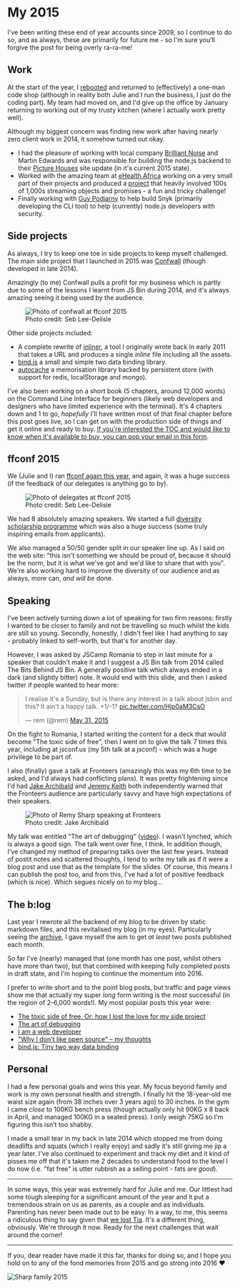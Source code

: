 # My 2015

I've been writing these end of year accounts since 2009, so I continue to do so, and as always, these are primarily for future me - so I'm sure you'll forgive the post for being overly ra-ra-me!

## Work

At the start of the year, I [rebooted](/2015/01/05/reboot) and returned to (effectively) a one-man code shop (although in reality both Julie and I run the business, I just do the coding part). My team had moved on, and I'd give up the office by January returning to working out of my trusty kitchen (where I actually work pretty well).

Although my biggest concern was finding new work after having nearly zero client work in 2014, it somehow turned out okay.

- I had the pleasure of working with local company [Brilliant Noise](http://brilliantnoise.com/) and Martin Edwards and was responsible for building the node.js backend to their [Picture Houses](https://www.picturehouses.com/) site update (in it's current 2015 state).
- Worked with the amazing team at [eHealth Africa](http://www.ehealthafrica.org/) working on a very small part of their projects and produced a [project](https://github.com/eHealthAfrica/universal-exporter/) that heavily involved 100s of 1,000s streaming objects and promises - a fun and tricky challenge!
- Finally working with [Guy Podjarny](https://twitter.com/guypod) to help build Snyk (primarily developing the CLI tool) to help (currently) node.js developers with security.

## Side projects

As always, I try to keep one toe in side projects to keep myself challenged. The main side project that I launched in 2015 was [Confwall](https://confwall.com) (though developed in late 2014).

Amazingly (to me) Confwall pulls a profit for my business which is partly due to some of the lessons I learnt from JS Bin during 2014, and it's always amazing seeing it being used by the audience.

<figure>
  <img src="/images/ffconf-2015-confwall.jpg" alt="Photo of confwall at ffconf 2015">
  <figcaption>Photo credit: Seb Lee-Delisle</figcaption>
</figure>

Other side projects included:

- A complete rewrite of [inliner](https://github.com/remy/inliner), a tool I originally wrote back in early 2011 that takes a URL and produces a single *inline* file including all the assets.
- [bind.js](https://github.com/remy/bind.js) a small and simple two data binding library.
- [autocache](https://github.com/remy/autocache) a memorisation library backed by persistent store (with support for redis, localStorage and mongo).

I've also been working on a short book (5 chapters, around 12,000 words) on the Command Line Interface for beginners (likely web developers and designers who have limited experience with the terminal). It's 4 chapters down and 1 to go, *hopefully* I'll have written most of that final chapter before this post goes live, so I can get on with the production side of things and get it online and ready to buy. [If you're interested the TOC and would like to know when it's available to buy, you can pop your email in this form](https://docs.google.com/forms/d/1WLLxMr5MF3U3I8FWF9MmXTreBh4hDaORZZhhRVLB87Y/viewform).

## ffconf 2015

We (Julie and I) ran [ffconf again this year](http://2015.ffconf.org/), and again, it was a huge success (if the feedback of our delegates is anything go to by).

<figure>
  <img src="/images/ffconf-2015.jpg" alt="Photo of delegates at ffconf 2015">
  <figcaption>Photo credit: Seb Lee-Delisle</figcaption>
</figure>

We had 8 absolutely amazing speakers. We started a full [diversity scholarship programme](https://remysharp.com/2015/08/28/diversity-scholarships) which was also a huge success (some truly inspiring emails from applicants).

We also managed a 50/50 gender split in our speaker line up. As I said on the web site: "this isn't something we should be proud of, because it should be the norm, but it is what we've got and we'd like to share that with you". We're also working hard to improve the diversity of our audience and as always, more can, *and will be* done.

## Speaking

I've been actively turning down a lot of speaking for two firm reasons: firstly I wanted to be closer to family and not be travelling so much whilst the kids are still so young. Secondly, honestly, I didn't feel like I had anything to say - probably linked to self-worth, but that's for another day.

However, I was asked by JSCamp Romania to step in last minute for a speaker that couldn't make it and I suggest a JS Bin talk from 2014 called The Bits Behind JS Bin. A generally positive talk which always ended in a dark (and slightly bitter) note. It would end with this slide, and then I asked twitter if people wanted to hear more:

<blockquote class="twitter-tweet" lang="en"><p lang="en" dir="ltr">I realise it&#39;s a Sunday, but is there any interest in a talk about jsbin and this? It ain&#39;t a happy talk. +1/-1? <a href="http://t.co/Hjp0aM3CsO">pic.twitter.com/Hjp0aM3CsO</a></p>&mdash; rem (@rem) <a href="https://twitter.com/rem/status/605036102488072192">May 31, 2015</a></blockquote>
<script async src="https://platform.twitter.com/widgets.js" charset="utf-8"></script>

On the fight to Romania, I started writing the content for a deck that would become "The toxic side of free", then I went on to give the talk 7 times this year, including at jsconf.us (my 5th talk at a jsconf) - which was a huge privilege to be part of.

I also (finally) gave a talk at Fronteers (amazingly this was my 6th time to be asked, and I'd always had conflicting plans). It was pretty frightening since I'd had [Jake Archibald](https://jakearchibald.com/) and [Jeremy Keith](https://adactio.com) both independently warned that the Fronteers audience are particularly savvy and have high expectations of their speakers.

<figure>
  <img src="/images/jakes-fronteers-pic.jpg" alt="Photo of Remy Sharp speaking at Fronteers">
  <figcaption>Photo credit: Jake Archibald</figcaption>
</figure>

My talk was entitled "The art of debugging" ([video](https://vimeo.com/145242226)). I wasn't lynched, which is always a good sign. The talk went over fine, I think. In addition though, I've changed my method of preparing talks over the last few years. Instead of postit notes and scattered thoughts, I tend to write my talk as if it were a blog post and use that as the template for the slides. Of course, this means I can publish the post too, and from this, I've had a lot of positive feedback (which is nice). Which segues nicely on to my blog...

## The b:log

Last year I rewrote all the backend of my blog to be driven by static markdown files, and this revitalised my blog (in my eyes). Particularly seeing the [archive](/archive), I gave myself the aim to get *at least* two posts published each month.

So far I've (nearly) managed that (one month has one post, whilst others have more than two), but that combined with keeping fully completed posts in draft state, and I'm hoping to continue the momentum into 2016.

I prefer to write short and to the point blog posts, but traffic and page views show me that actually my super *long* form writing is the most successful (in the region of 2-6,000 words!). My most popular posts this year were:

- [The toxic side of free. Or: how I lost the love for my side project](/jsbin-toxic-part-1)
- [The art of debugging](/the-art-of-debugging)
- [I am a web developer](/i-am-a-web-developer)
- ["Why I don't like open source" – my thoughts](/dont-like-open-source)
- [bind.js: Tiny two way data binding](/bind)

## Personal

I had a few personal goals and wins this year. My focus beyond family and work is my own personal health and strength. I finally hit the 18-year-old me waist size again (from 38 inches over 3 years ago) to 30 inches. In the gym I came *close* to 100KG bench press (though actually only hit 90KG x 8 back in April, and managed 100KG in a seated press). I only weigh 75KG so I'm figuring this isn't too shabby.

I made a small tear in my back in late 2014 which stopped me from doing deadlifts and squats (which I really enjoy) and sadly it's still giving me jip a year later. I've also continued to experiment and track my diet and it kind of pisses me off that it's taken me 2 decades to understand food to the level I do now (i.e. "fat free" is utter rubbish as a selling point - fats are *good*).

---

In some ways, this year was extremely hard for Julie and me. Our littlest had some tough sleeping for a significant amount of the year and it put a tremendous strain on us as parents, as a couple and as individuals. Parenting has never been made out to be easy. In a way, to me, this seems a ridiculous thing to say given that [we lost Tia](/2015/08/17/five). It's a different thing, obviously. We're through it now. Ready for the next challenges that wait around the corner!

---

If you, dear reader have made it this far, thanks for doing so, and I hope you hold on to any of the fond memories from 2015 and go strong into 2016 ❤

![Sharp family 2015](/images/family-2015.jpg)